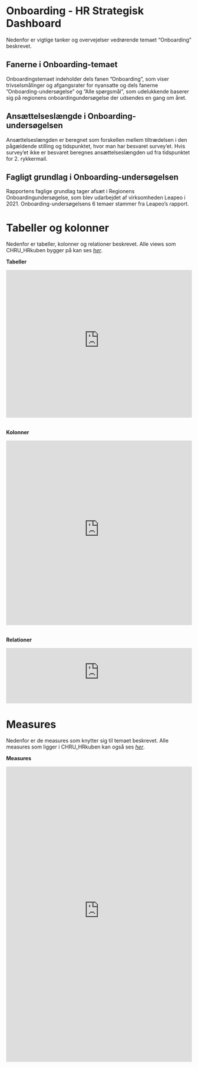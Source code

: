 # Onboarding - HR Strategisk Dashboard
Nedenfor er vigtige tanker og overvejelser vedrørende temaet “Onboarding” beskrevet.

## Fanerne i Onboarding-temaet
Onboardingstemaet indeholder dels fanen ”Onboarding”, som viser trivselsmålinger og afgangsrater for nyansatte og dels fanerne ”Onboarding-undersøgelse” og ”Alle spørgsmål”, som udelukkende baserer sig på regionens onboardingundersøgelse der udsendes en gang om året. 
## Ansættelseslængde i Onboarding-undersøgelsen
Ansættelseslængden er beregnet som forskellen mellem tiltrædelsen i den pågældende stilling og tidspunktet, hvor man har besvaret survey’et. Hvis survey’et ikke er besvaret beregnes ansættelseslængden ud fra tidspunktet for 2. rykkermail. 
## Fagligt grundlag i Onboarding-undersøgelsen
Rapportens faglige grundlag tager afsæt i Regionens Onboardingundersøgelse, som blev udarbejdet af virksomheden Leapeo i 2021. Onboarding-undersøgelsens 6 temaer stammer fra Leapeo’s rapport.

# Tabeller og kolonner
Nedenfor er tabeller, kolonner og relationer beskrevet. Alle views som CHRU_HRkuben bygger på kan ses [*her*](https://github.com/DataOgDigitalisering/versionsstyringViews/tree/Produktion/viewFolder).

<b>Tabeller</b>
<center>
<iframe width="100%" height="400" frameborder="0" scrolling="no" src="https://regionh-my.sharepoint.com/personal/stefan_sajin-henningsen_regionh_dk/_layouts/15/Doc.aspx?sourcedoc={01de42f3-df69-45a9-ba70-a4e8ffee9f9a}&action=embedview&wdAllowInteractivity=False&Item=Onboarding_Tabeller&wdHideGridlines=True&wdInConfigurator=True&wdInConfigurator=True"></iframe>
</center>
<br>
 
<b>Kolonner</b>
<center>
<iframe width="100%" height="500" frameborder="0" scrolling="no" src="https://regionh-my.sharepoint.com/personal/stefan_sajin-henningsen_regionh_dk/_layouts/15/Doc.aspx?sourcedoc={01de42f3-df69-45a9-ba70-a4e8ffee9f9a}&action=embedview&wdAllowInteractivity=False&Item=Onboarding_Kolonner&wdHideGridlines=True&wdInConfigurator=True&wdInConfigurator=True"></iframe>
</center>
<br>

<b>Relationer</b>
<center>
<iframe width="100%" height="150" frameborder="0" scrolling="no" src="https://regionh-my.sharepoint.com/personal/stefan_sajin-henningsen_regionh_dk/_layouts/15/Doc.aspx?sourcedoc={01de42f3-df69-45a9-ba70-a4e8ffee9f9a}&action=embedview&wdAllowInteractivity=False&Item=Onboarding_Relationer&wdHideGridlines=True&wdInConfigurator=True&wdInConfigurator=True"></iframe>
</center>

# Measures
Nedenfor er de measures som knytter sig til temaet beskrevet. Alle measures som ligger i CHRU_HRkuben kan også ses [*her*](https://github.com/DataOgDigitalisering/CHRU_HRKube/tree/produktion/tables/_Measures/measures).

<b>Measures</b>
<center>
<iframe width="100%" height="800" frameborder="0" scrolling="no" src="https://regionh-my.sharepoint.com/personal/stefan_sajin-henningsen_regionh_dk/_layouts/15/Doc.aspx?sourcedoc={01de42f3-df69-45a9-ba70-a4e8ffee9f9a}&action=embedview&wdAllowInteractivity=False&Item=Onboarding_Measures&wdHideGridlines=True&wdInConfigurator=True&wdInConfigurator=True"></iframe>
</center>
